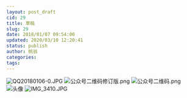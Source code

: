 ```yaml
---
layout: post_draft
cid: 29
title: 草稿
slug: 29
date: 2018/01/07 09:54:00
updated: 2020/03/10 12:20:41
status: publish
author: 桃翁
categories: 
tags: 
---
```



![QQ20180106-0.JPG][1]
![公众号二维码修订版.png][2]
![公众号二维码.png][3]
![头像][4]
![IMG_3410.JPG][5]


  [1]: http://www.taoweng.site/usr/uploads/2018/01/1397637167.jpg
  [2]: http://www.taoweng.site/usr/uploads/2020/03/1113982871.png
  [3]: http://www.taoweng.site/usr/uploads/2020/03/3784295006.png
  [4]: http://www.taoweng.site/usr/uploads/2019/11/692186374.png
  [5]: http://www.taoweng.site/usr/uploads/2020/03/1970600719.jpg